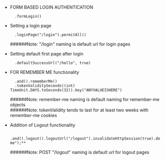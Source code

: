 * FORM BASED LOGIN AUTHENTICATION
        
        .formLogin()

* Setting a login page
    
        .loginPage("/login").permitAll()
    ######Note: "/login" naming is default url for login pages

* Setting default first page after login

        .defaultSuccessUrl("/hello", true)

* FOR REMEMBER ME functionality

        .and().rememberMe()
        .tokenValiditySeconds((int) TimeUnit.DAYS.toSeconds(32)).key("ANYVALUEISHERE")
        
    ######Note: remember-me naming is default naming for remember-me objects        
    ######Note: tokenValidity tends to last for at least two weeks with remember-me cookies
    
* Addition of Logout functionality
        
        .and().logout().logoutUrl("/logout").invalidateHttpSession(true).deleteCookies("JSESSIONID","remember-me");**
    ######Note: POST "/logout" naming is default url for logout pages

